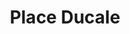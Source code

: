 ---
guid: "87d30270ceae"
title: "Place Ducale"
latlng: "49.773541, 4.720792"
youtubeId: "58XKYgM0CCM" 
---